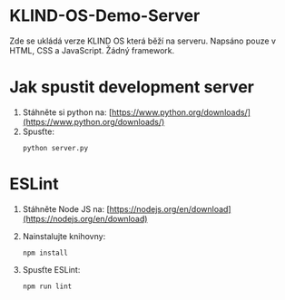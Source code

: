 # KLIND-OS-Demo-Server

Zde se ukládá verze KLIND OS která běží na serveru. Napsáno pouze v HTML, CSS a JavaScript. Žádný framework.

# Jak spustit development server

1. Stáhněte si python na: [https://www.python.org/downloads/](https://www.python.org/downloads/)
2. Spusťte:
   ```shell
   python server.py
   ```

# ESLint

1. Stáhněte Node JS na: [https://nodejs.org/en/download](https://nodejs.org/en/download)
2. Nainstalujte knihovny:

   ```shell
   npm install
   ```
3. Spusťte ESLint:

   ```shell
   npm run lint
   ```
